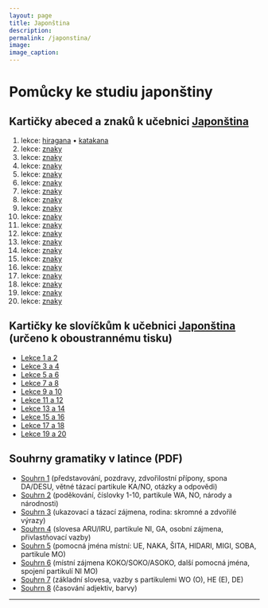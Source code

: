 ```yaml
---
layout: page
title: Japonština
description:
permalink: /japonstina/
image:
image_caption:
---
```


# Pomůcky ke studiu japonštiny

## Kartičky abeced a znaků k učebnici [**Japonština**](ucebnice/)

1. lekce: <a href='{{ site.baseurl }}/resources/ucebnice/karticky_abecedy/hiragana_pexeso.pdf' target='_blank'>hiragana</a> • <a href='{{ site.baseurl }}/resources/ucebnice/karticky_abecedy/kataana_pexeso.pdf' target='_blank'>katakana</a>
2. lekce: <a href='{{ site.baseurl }}/resources/ucebnice/karticky_abecedy/02pexeso_znaky.pdf' target='_blank'>znaky</a>
3. lekce: <a href='{{ site.baseurl }}/resources/ucebnice/karticky_abecedy/03pexeso_znaky.pdf' target='_blank'>znaky</a>
4. lekce: <a href='{{ site.baseurl }}/resources/ucebnice/karticky_abecedy/04pexeso_znaky.pdf' target='_blank'>znaky</a>
5. lekce: <a href='{{ site.baseurl }}/resources/ucebnice/karticky_abecedy/05pexeso_znaky.pdf' target='_blank'>znaky</a>
6. lekce: <a href='{{ site.baseurl }}/resources/ucebnice/karticky_abecedy/06pexeso_znaky.pdf' target='_blank'>znaky</a>
7. lekce: <a href='{{ site.baseurl }}/resources/ucebnice/karticky_abecedy/07pexeso_znaky.pdf' target='_blank'>znaky</a>
8. lekce: <a href='{{ site.baseurl }}/resources/ucebnice/karticky_abecedy/08pexeso_znaky.pdf' target='_blank'>znaky</a>
9. lekce: <a href='{{ site.baseurl }}/resources/ucebnice/karticky_abecedy/09pexeso_znaky.pdf' target='_blank'>znaky</a>
10. lekce: <a href='{{ site.baseurl }}/resources/ucebnice/karticky_abecedy/10pexeso_znaky.pdf' target='_blank'>znaky</a>
11. lekce: <a href='{{ site.baseurl }}/resources/ucebnice/karticky_abecedy/11pexeso_znaky.pdf' target='_blank'>znaky</a>
12. lekce: <a href='{{ site.baseurl }}/resources/ucebnice/karticky_abecedy/12pexeso_znaky.pdf' target='_blank'>znaky</a>
13. lekce: <a href='{{ site.baseurl }}/resources/ucebnice/karticky_abecedy/13pexeso_znaky.pdf' target='_blank'>znaky</a>
14. lekce: <a href='{{ site.baseurl }}/resources/ucebnice/karticky_abecedy/14pexeso_znaky.pdf' target='_blank'>znaky</a>
15. lekce: <a href='{{ site.baseurl }}/resources/ucebnice/karticky_abecedy/15pexeso_znaky.pdf' target='_blank'>znaky</a>
16. lekce: <a href='{{ site.baseurl }}/resources/ucebnice/karticky_abecedy/16pexeso_znaky.pdf' target='_blank'>znaky</a>
17. lekce: <a href='{{ site.baseurl }}/resources/ucebnice/karticky_abecedy/17pexeso_znaky.pdf' target='_blank'>znaky</a>
18. lekce: <a href='{{ site.baseurl }}/resources/ucebnice/karticky_abecedy/18pexeso_znaky.pdf' target='_blank'>znaky</a>
19. lekce: <a href='{{ site.baseurl }}/resources/ucebnice/karticky_abecedy/19pexeso_znaky.pdf' target='_blank'>znaky</a>
20. lekce: <a href='{{ site.baseurl }}/resources/ucebnice/karticky_abecedy/20pexeso_znaky.pdf' target='_blank'>znaky</a>

## Kartičky ke slovíčkům k učebnici [**Japonština**](ucebnice/) (určeno k oboustrannému tisku)

-   <a href='{{ site.baseurl }}/resources/ucebnice/karticky_slovicka/kartickyL1L2.pdf' target='_blank'>Lekce 1 a 2</a>
-   <a href='{{ site.baseurl }}/resources/ucebnice/karticky_slovicka/kartickyL3L4.pdf' target='_blank'>Lekce 3 a 4</a>
-   <a href='{{ site.baseurl }}/resources/ucebnice/karticky_slovicka/kartickyL5L6.pdf' target='_blank'>Lekce 5 a 6</a>
-   <a href='{{ site.baseurl }}/resources/ucebnice/karticky_slovicka/kartickyL7L8.pdf' target='_blank'>Lekce 7 a 8</a>
-   <a href='{{ site.baseurl }}/resources/ucebnice/karticky_slovicka/kartickyL9L10.pdf' target='_blank'>Lekce 9 a 10</a>
-   <a href='{{ site.baseurl }}/resources/ucebnice/karticky_slovicka/kartickyL11L12.pdf' target='_blank'>Lekce 11 a 12</a>
-   <a href='{{ site.baseurl }}/resources/ucebnice/karticky_slovicka/kartickyL13L14.pdf' target='_blank'>Lekce 13 a 14</a>
-   <a href='{{ site.baseurl }}/resources/ucebnice/karticky_slovicka/kartickyL15L16.pdf' target='_blank'>Lekce 15 a 16</a>
-   <a href='{{ site.baseurl }}/resources/ucebnice/karticky_slovicka/kartickyL17L18.pdf' target='_blank'>Lekce 17 a 18</a>
-   <a href='{{ site.baseurl }}/resources/ucebnice/karticky_slovicka/kartickyL19L20.pdf' target='_blank'>Lekce 19 a 20</a>

## Souhrny gramatiky v latince (PDF)

-   <a href='{{ site.baseurl }}/resources/ucebnice/souhrny/souhrn1.pdf' target='_blank'>Souhrn 1</a> (představování, pozdravy, zdvořilostní přípony, spona DA/DESU, větné tázací partikule KA/NO, otázky a odpovědi)
-   <a href='{{ site.baseurl }}/resources/ucebnice/souhrny/souhrn1.pdf' target='_blank'>Souhrn 2</a> (poděkování, číslovky 1-10, partikule WA, NO, národy a národnosti)
-   <a href='{{ site.baseurl }}/resources/ucebnice/souhrny/souhrn1.pdf' target='_blank'>Souhrn 3</a> (ukazovací a tázací zájmena, rodina: skromné a zdvořilé výrazy)
-   <a href='{{ site.baseurl }}/resources/ucebnice/souhrny/souhrn1.pdf' target='_blank'>Souhrn 4</a> (slovesa ARU/IRU, partikule NI, GA, osobní zájmena, přivlastňovací vazby)
-   <a href='{{ site.baseurl }}/resources/ucebnice/souhrny/souhrn1.pdf' target='_blank'>Souhrn 5</a> (pomocná jména místní: UE, NAKA, ŠITA, HIDARI, MIGI, SOBA, partikule MO)
-   <a href='{{ site.baseurl }}/resources/ucebnice/souhrny/souhrn1.pdf' target='_blank'>Souhrn 6</a> (místní zájmena KOKO/SOKO/ASOKO, další pomocná jména, spojení partikulí NI MO)
-   <a href='{{ site.baseurl }}/resources/ucebnice/souhrny/souhrn1.pdf' target='_blank'>Souhrn 7</a> (základní slovesa, vazby s partikulemi WO (O), HE (E), DE)
-   <a href='{{ site.baseurl }}/resources/ucebnice/souhrny/souhrn1.pdf' target='_blank'>Souhrn 8</a> (časování adjektiv, barvy)

---
